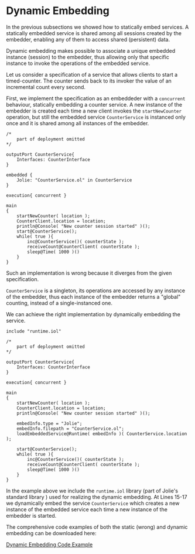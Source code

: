 # Dynamic Embedding

In the previous subsections we showed how to statically embed services. A statically embedded service is shared among all sessions created by the embedder, enabling any of them to access shared \(persistent\) data.

Dynamic embedding makes possible to associate a unique embedded instance \(session\) to the embedder, thus allowing only that specific instance to invoke the operations of the embedded service.

Let us consider a specification of a service that allows clients to start a timed-counter. The counter sends back to its invoker the value of an incremental count every second.

First, we implement the specification as an embeddeder with a `concurrent` behaviour, statically embedding a counter service. A new instance of the embedder is created each time a new client invokes the `startNewCounter` operation, but still the embedded service `CounterService` is instanced only once and it is shared among all instances of the embedder.

```text
/*
    part of deployment omitted
*/

outputPort CounterService{
    Interfaces: CounterInterface
}

embedded {
    Jolie: "CounterService.ol" in CounterService
}

execution{ concurrent }

main
{
    startNewCounter( location );
    CounterClient.location = location;
    println@Console( "New counter session started" )();
    start@CounterService();
    while( true ){
        inc@CounterService()( counterState );
        receiveCount@CounterClient( counterState );
        sleep@Time( 1000 )()
    }
}
```

Such an implementation is wrong because it diverges from the given specification.

`CounterService` is a singleton, its operations are accessed by any instance of the embedder, thus each instance of the embedder returns a "global" counting, instead of a single-instanced one.

We can achieve the right implementation by dynamically embedding the service.

```text
include "runtime.iol"

/*
    part of deployment omitted
*/

outputPort CounterService{
    Interfaces: CounterInterface
}

execution{ concurrent }

main
{
    startNewCounter( location );
    CounterClient.location = location;
    println@Console( "New counter session started" )();

    embedInfo.type = "Jolie";
    embedInfo.filepath = "CounterService.ol";
    loadEmbeddedService@Runtime( embedInfo )( CounterService.location );

    start@CounterService();
    while( true ){
        inc@CounterService()( counterState );
        receiveCount@CounterClient( counterState );
        sleep@Time( 1000 )()
    }
}
```

In the example above we include the `runtime.iol` library \(part of Jolie's standard library \) used for realizing the dynamic embedding. At Lines 15-17 we dynamically embed the service `CounterService` which creates a new instance of the embedded service each time a new instance of the embedder is started.

The comprehensive code examples of both the static \(wrong\) and dynamic embedding can be downloaded here:

[Dynamic Embedding Code Example](/docs/architectural_composition/code/dynamic_embedding_code.zip)

